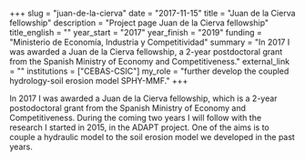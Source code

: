 +++
slug = "juan-de-la-cierva"
date = "2017-11-15"
title = "Juan de la Cierva fellowship"
description = "Project page Juan de la Cierva fellowship"
title_english = ""
year_start = "2017"
year_finish = "2019"
funding = "Ministerio de Economía, Industria y Competitividad"
summary = "In 2017 I was awarded a Juan de la Cierva fellowship, a 2-year postdoctoral grant from the Spanish Ministry of Economy and Competitiveness."
external_link = ""
institutions = ["CEBAS-CSIC"]
my_role = "further develop the coupled hydrology-soil erosion model SPHY-MMF."
+++

In 2017 I was awarded a Juan de la Cierva fellowship, which is a 2-year postodoctoral grant from the Spanish Ministry of Economy and Competitiveness. During the coming two years I will follow with the research I started in 2015, in the ADAPT project. One of the aims is to couple a hydraulic model to the soil erosion model we developed in the past years. 